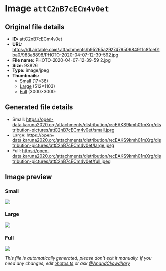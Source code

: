# Image `attC2nB7cECm4v0et`

## Original file details

- **ID:** attC2nB7cECm4v0et
- **URL:** https://dl.airtable.com/.attachments/b95265a292747950984911c8fce01ba0/983a8898/PHOTO-2020-04-07-12-39-592.jpg
- **File name:** PHOTO-2020-04-07-12-39-59 2.jpg
- **Size:** 93826
- **Type:** image/jpeg
- **Thumbnails:**
  - [Small](https://dl.airtable.com/.attachmentThumbnails/88761aa2064040a7b45e0e16d5966e26/37b62d2d) (17×36)
  - [Large](https://dl.airtable.com/.attachmentThumbnails/702cc01c42890c7d8fda14cee12cec13/1d95a040) (512×1103)
  - [Full](https://dl.airtable.com/.attachmentThumbnails/9031a3ce1ece627122a0578589c03d9c/14aff176) (3000×3000)

## Generated file details

- Small: https://open-data.karuna2020.org/attachments/distribution/recEAKS9kmh01mXrg/distribution-pictures/attC2nB7cECm4v0et/small.jpeg
- Large: https://open-data.karuna2020.org/attachments/distribution/recEAKS9kmh01mXrg/distribution-pictures/attC2nB7cECm4v0et/large.jpeg
- Full: https://open-data.karuna2020.org/attachments/distribution/recEAKS9kmh01mXrg/distribution-pictures/attC2nB7cECm4v0et/full.jpeg

## Image preview

### Small

![](https://open-data.karuna2020.org/attachments/distribution/recEAKS9kmh01mXrg/distribution-pictures/attC2nB7cECm4v0et/small.jpeg)

### Large

![](https://open-data.karuna2020.org/attachments/distribution/recEAKS9kmh01mXrg/distribution-pictures/attC2nB7cECm4v0et/large.jpeg)

### Full

![](https://open-data.karuna2020.org/attachments/distribution/recEAKS9kmh01mXrg/distribution-pictures/attC2nB7cECm4v0et/full.jpeg)

_This file is automatically generated, please don't edit it manually. If you need any changes, edit [photos.ts](/photos.ts) or ask [@AnandChowdhary](https://github.com/AnandChowdhary)_
